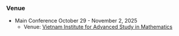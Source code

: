 ### Venue

<!-- - Workshops TBA-dates
  - Venue: TBA -->
- Main Conference October 29 - November 2, 2025
  - Venue: [Vietnam Institute for Advanced Study in Mathematics](https://maps.app.goo.gl/sGMHtqe6Mr6Y8SrT7)

<!-- Access guidance TBA -->

<!-- 
### Lunch

TBA

##### Facility 1

Googl map link

##### Facility 2


Googl map link

##### Facility 3

Googl map link

### Banquet

TBA

### Accommodation

There is no official conference hotel for INLG 2025. TBA-recommendations. 

##### Closest Hotels to the Conference Venues

TBA-recommendations.  -->
